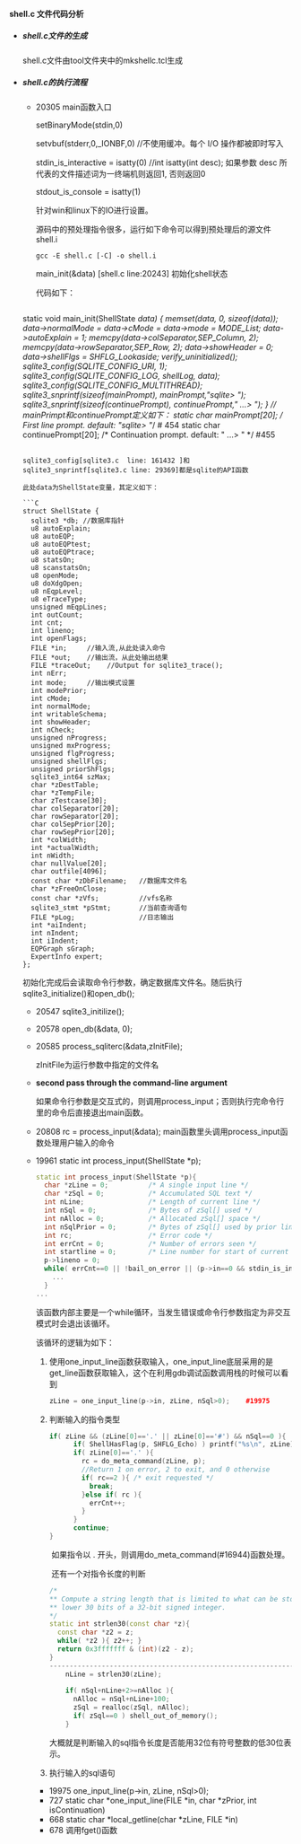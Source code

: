 #### shell.c 文件代码分析

- ##### shell.c文件的生成

  shell.c文件由tool文件夹中的mkshellc.tcl生成

- ##### shell.c的执行流程

  - 20305   main函数入口

    setBinaryMode(stdin,0)

    setvbuf(stderr,0,_IONBF,0)   //不使用缓冲。每个 I/O 操作都被即时写入

    stdin_is_interactive = isatty(0)   //int isatty(int desc); 如果参数 desc 所代表的文件描述词为一终端机则返回1, 否则返回0

    stdout_is_console = isatty(1) 

    针对win和linux下的IO进行设置。

    源码中的预处理指令很多，运行如下命令可以得到预处理后的源文件shell.i

    ```shell
    gcc -E shell.c [-C] -o shell.i
    ```

    

    main_init(&data) [shell.c  line:20243]   初始化shell状态

    代码如下：

    ```c
  static void main_init(ShellState *data) {
      memset(data, 0, sizeof(*data));
      data->normalMode = data->cMode = data->mode = MODE_List;
      data->autoExplain = 1;
      memcpy(data->colSeparator,SEP_Column, 2);
      memcpy(data->rowSeparator,SEP_Row, 2);
      data->showHeader = 0;
      data->shellFlgs = SHFLG_Lookaside;
      verify_uninitialized();
      sqlite3_config(SQLITE_CONFIG_URI, 1);
      sqlite3_config(SQLITE_CONFIG_LOG, shellLog, data);
      sqlite3_config(SQLITE_CONFIG_MULTITHREAD);
      sqlite3_snprintf(sizeof(mainPrompt), mainPrompt,"sqlite> ");
      sqlite3_snprintf(sizeof(continuePrompt), continuePrompt,"   ...> ");
    }
    // mainPrimpt和continuePrompt定义如下：
    static char mainPrompt[20];     /* First line prompt. default: "sqlite> "*/ # 454
    static char continuePrompt[20]; /* Continuation prompt. default: "   ...> " */  #455 
    ```
    
    sqlite3_config[sqlite3.c  line: 161432 ]和sqlite3_snprintf[sqlite3.c line: 29369]都是sqlite的API函数

    此处data为ShellState变量，其定义如下：

    ```C
  struct ShellState {
      sqlite3 *db; //数据库指针
      u8 autoExplain;
      u8 autoEQP;
      u8 autoEQPtest;
      u8 autoEQPtrace;
      u8 statsOn;
      u8 scanstatsOn;
      u8 openMode;
      u8 doXdgOpen;
      u8 nEqpLevel;
      u8 eTraceType;
      unsigned mEqpLines;
      int outCount;
      int cnt;
      int lineno;
      int openFlags;
      FILE *in;     //输入流,从此处读入命令
      FILE *out;    //输出流，从此处输出结果
      FILE *traceOut;    //Output for sqlite3_trace();
      int nErr;
      int mode;     //输出模式设置
      int modePrior;  
      int cMode;
      int normalMode;
      int writableSchema;
      int showHeader;
      int nCheck;
      unsigned nProgress;
      unsigned mxProgress;
      unsigned flgProgress;
      unsigned shellFlgs;
      unsigned priorShFlgs;
      sqlite3_int64 szMax;
      char *zDestTable;
      char *zTempFile;
      char zTestcase[30];
      char colSeparator[20];
      char rowSeparator[20];
      char colSepPrior[20];
      char rowSepPrior[20];
      int *colWidth;
      int *actualWidth;
      int nWidth;
      char nullValue[20];
      char outfile[4096];
      const char *zDbFilename;   //数据库文件名
      char *zFreeOnClose;
      const char *zVfs;          //vfs名称
      sqlite3_stmt *pStmt;       //当前查询语句
      FILE *pLog;                //日志输出
      int *aiIndent;
      int nIndent;
      int iIndent;
      EQPGraph sGraph;
      ExpertInfo expert;
    };
    ```
    
    初始化完成后会读取命令行参数，确定数据库文件名。随后执行sqlite3_initialize()和open_db();

  - 20547   sqlite3_initilize();

  - 20578   open_db(&data, 0);

  - 20585   process_sqliterc(&data,zInitFile);

    zInitFile为运行参数中指定的文件名

  - **second pass through the command-line argument**

    如果命令行参数是交互式的，则调用process_input；否则执行完命令行里的命令后直接退出main函数。

  - 20808   rc = process_input(&data); main函数里头调用process_input函数处理用户输入的命令

  - 19961   static int process_input(ShellState *p);

    ```c++
    static int process_input(ShellState *p){
      char *zLine = 0;          /* A single input line */
      char *zSql = 0;           /* Accumulated SQL text */
      int nLine;                /* Length of current line */
      int nSql = 0;             /* Bytes of zSql[] used */
      int nAlloc = 0;           /* Allocated zSql[] space */
      int nSqlPrior = 0;        /* Bytes of zSql[] used by prior line */
      int rc;                   /* Error code */
      int errCnt = 0;           /* Number of errors seen */
      int startline = 0;        /* Line number for start of current input */
      p->lineno = 0;
      while( errCnt==0 || !bail_on_error || (p->in==0 && stdin_is_interactive) ){
    	...
      }
    ...
    ```

    该函数内部主要是一个while循环，当发生错误或命令行参数指定为非交互模式时会退出该循环。

    该循环的逻辑为如下：

    1. 使用one_input_line函数获取输入，one_input_line底层采用的是get_line函数获取输入，这个在利用gdb调试函数调用栈的时候可以看到

       ```c++
       zLine = one_input_line(p->in, zLine, nSql>0);    #19975
       ```

    2. 判断输入的指令类型

       ```c++
       if( zLine && (zLine[0]=='.' || zLine[0]=='#') && nSql==0 ){
             if( ShellHasFlag(p, SHFLG_Echo) ) printf("%s\n", zLine);
             if( zLine[0]=='.' ){
               rc = do_meta_command(zLine, p);
               //Return 1 on error, 2 to exit, and 0 otherwise
               if( rc==2 ){ /* exit requested */
                 break;
               }else if( rc ){
                 errCnt++;
               }
             }
             continue;
       }
       ```

       ​    如果指令以 . 开头，则调用do_meta_command(#16944)函数处理。

       ​    还有一个对指令长度的判断

       ```c++
       /*
       ** Compute a string length that is limited to what can be stored in
       ** lower 30 bits of a 32-bit signed integer.
       */
       static int strlen30(const char *z){
         const char *z2 = z;
         while( *z2 ){ z2++; }
         return 0x3fffffff & (int)(z2 - z);
       }    
       -----------------------------------------------------------------------------------
           nLine = strlen30(zLine);
           
           if( nSql+nLine+2>=nAlloc ){
             nAlloc = nSql+nLine+100;
             zSql = realloc(zSql, nAlloc);
             if( zSql==0 ) shell_out_of_memory();
           }
       ```

       ​    大概就是判断输入的sql指令长度是否能用32位有符号整数的低30位表示。

    3. 执行输入的sql语句

       

    - 19975   one_input_line(p->in, zLine, nSql>0);
    - 727       static char *one_input_line(FILE *in, char *zPrior, int isContinuation)
    - 668       static char *local_getline(char *zLine, FILE *in)
    - 678       调用fget()函数

  



